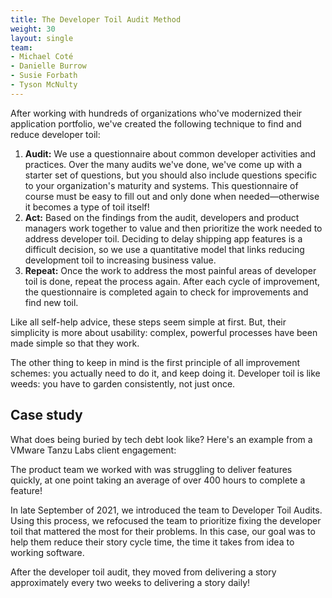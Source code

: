 ```yaml
---
title: The Developer Toil Audit Method
weight: 30
layout: single
team:
- Michael Coté
- Danielle Burrow
- Susie Forbath
- Tyson McNulty
---
```


After working with hundreds of organizations who've modernized their application portfolio, we've created the following technique to find and reduce developer toil:



1. **Audit:** We use a questionnaire about common developer activities and practices. Over the many audits we've done, we've come up with a starter set of questions, but you should also include questions specific to your organization's maturity and systems. This questionnaire of course must be easy to fill out and only done when needed—otherwise it becomes a type of toil itself!
2. **Act:** Based on the findings from the audit, developers and product managers work together to value and then prioritize the work needed to address developer toil. Deciding to delay shipping app features is a difficult decision, so we use a quantitative model that links reducing development toil to increasing business value.
3. **Repeat:** Once the work to address the most painful areas of developer toil is done, repeat the process again. After each cycle of improvement, the questionnaire is completed again to check for improvements and find new toil.

Like all self-help advice, these steps seem simple at first. But, their simplicity is more about usability: complex, powerful processes have been made simple so that they work. 

The other thing to keep in mind is the first principle of all improvement schemes: you actually need to do it, and keep doing it. Developer toil is like weeds: you have to garden consistently, not just once.


## Case study

What does being buried by tech debt look like? Here's an example from a VMware Tanzu Labs client engagement: 

The product team we worked with was struggling to deliver features quickly, at one point taking an average of over 400 hours to complete a feature!

In late September of 2021, we introduced the team to Developer Toil Audits. Using this process, we refocused the team to prioritize fixing the developer toil that mattered the most for their problems. In this case, our goal was to help them reduce their story cycle time, the time it takes from idea to working software.  

After the developer toil audit, they moved from delivering a story approximately every two weeks to delivering a story daily! 
